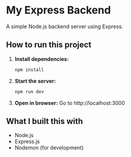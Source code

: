 # My Express Backend

A simple Node.js backend server using Express.

## How to run this project

1. **Install dependencies:**
   ```bash
   npm install
   ```

2. **Start the server:**
   ```bash
   npm run dev
   ```

3. **Open in browser:**
   Go to http://localhost:3000

## What I built this with

- Node.js
- Express.js
- Nodemon (for development)